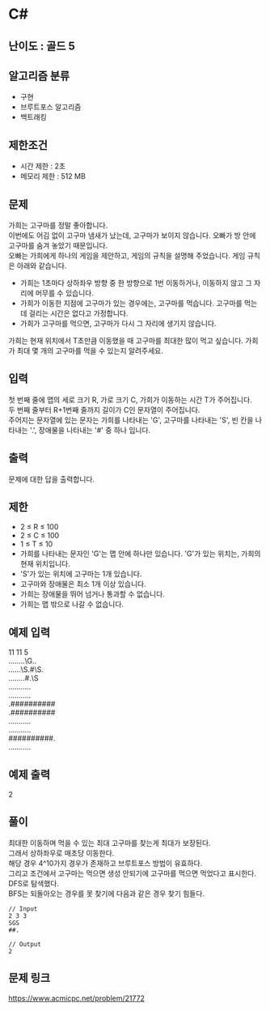 # C#

## 난이도 : 골드 5

## 알고리즘 분류
  - 구현
  - 브루트포스 알고리즘
  - 백트래킹

## 제한조건
  - 시간 제한 : 2초
  - 메모리 제한 : 512 MB

## 문제
가희는 고구마를 정말 좋아합니다.<br/>
이번에도 어김 없이 고구마 냄새가 났는데, 고구마가 보이지 않습니다. 오빠가 방 안에 고구마를 숨겨 놓았기 때문입니다.<br/>
오빠는 가희에게 하나의 게임을 제안하고, 게임의 규칙을 설명해 주었습니다. 게임 규칙은 아래와 같습니다.<br/>

  - 가희는 1초마다 상하좌우 방향 중 한 방향으로 1번 이동하거나, 이동하지 않고 그 자리에 머무를 수 있습니다.
  - 가희가 이동한 지점에 고구마가 있는 경우에는, 고구마를 먹습니다. 고구마를 먹는 데 걸리는 시간은 없다고 가정합니다.
  - 가희가 고구마를 먹으면, 고구마가 다시 그 자리에 생기지 않습니다.

가희는 현재 위치에서 T초만큼 이동했을 때 고구마를 최대한 많이 먹고 싶습니다. 가희가 최대 몇 개의 고구마를 먹을 수 있는지 알려주세요.<br/>


## 입력
첫 번째 줄에 맵의 세로 크기 R, 가로 크기 C, 가희가 이동하는 시간 T가 주어집니다.<br/>
두 번째 줄부터 R+1번째 줄까지 길이가 C인 문자열이 주어집니다.<br/>
주어지는 문자열에 있는 문자는 가희를 나타내는 'G', 고구마를 나타내는 'S', 빈 칸을 나타내는 '.', 장애물을 나타내는 '#' 중 하나 입니다.<br/>


## 출력
문제에 대한 답을 출력합니다.<br/>


## 제한
  - 2 ≤ R ≤ 100
  - 2 ≤ C ≤ 100
  - 1 ≤ T ≤ 10
  - 가희를 나타내는 문자인 'G'는 맵 안에 하나만 있습니다. 'G'가 있는 위치는, 가희의 현재 위치입니다.
  - 'S'가 있는 위치에 고구마는 1개 있습니다.
  - 고구마와 장애물은 최소 1개 이상 있습니다.
  - 가희는 장애물을 뛰어 넘거나 통과할 수 없습니다.
  - 가희는 맵 밖으로 나갈 수 없습니다.


## 예제 입력
11 11 5<br/>
\.\.\.\.\.\.\.\.\G\.\.<br/>
\.\.\.\.\.\.\S\.\#\S\.<br/>
\.\.\.\.\.\.\.\.\#\.\S<br/>
\.\.\.\.\.\.\.\.\.\.\.<br/>
\.\.\.\.\.\.\.\.\.\.\.<br/>
\.\#\#\#\#\#\#\#\#\#\#<br/>
\.\#\#\#\#\#\#\#\#\#\#<br/>
\.\.\.\.\.\.\.\.\.\.\.<br/>
\.\.\.\.\.\.\.\.\.\.\.<br/>
\#\#\#\#\#\#\#\#\#\#\.<br/>
\.\.\.\.\.\.\.\.\.\.\.<br/>


## 예제 출력
2<br/>


## 풀이
최대한 이동하며 먹을 수 있는 최대 고구마를 찾는게 최대가 보장된다.<br/>
그래서 상하좌우로 매초당 이동한다.<br/>
해당 경우 4^10가지 경우가 존재하고 브루트포스 방법이 유효하다.<br/>
그리고 조건에서 고구마는 먹으면 생성 안되기에 고구마를 먹으면 먹었다고 표시한다.<br/>
DFS로 탐색했다.<br/>
BFS는 되돌아오는 경우를 못 찾기에 다음과 같은 경우 찾기 힘들다.


	// Input
	2 3 3
	SGS
	##.
	
	// Output
	2


## 문제 링크
https://www.acmicpc.net/problem/21772